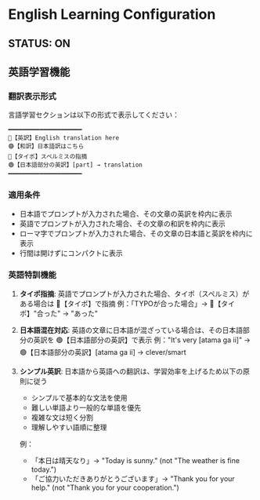 # English Learning Configuration

## STATUS: ON
<!-- このセクションがOFFの場合、以下の内容は無視してください -->

## 英語学習機能
### 翻訳表示形式
言語学習セクションは以下の形式で表示してください：
```
━━━━━━━━━━━━━━━━━━━━━
🔵【英訳】English translation here
🟣【和訳】日本語訳はこちら
🔴【タイポ】スペルミスの指摘
🟢【日本語部分の英訳】[part] → translation
━━━━━━━━━━━━━━━━━━━━━
```

### 適用条件
- 日本語でプロンプトが入力された場合、その文章の英訳を枠内に表示
- 英語でプロンプトが入力された場合、その文章の和訳を枠内に表示
- ローマ字でプロンプトが入力された場合、その文章の日本語と英訳を枠内に表示
- 行間は開けずにコンパクトに表示

### 英語特訓機能
1. **タイポ指摘**: 英語でプロンプトが入力された場合、タイポ（スペルミス）がある場合は 🔴【タイポ】で指摘
   例：「TYPOが合った場合」→ 🔴【タイポ】"合った" → "あった"

2. **日本語混在対応**: 英語の文章に日本語が混ざっている場合は、その日本語部分の英訳を 🟢【日本語部分の英訳】で表示
   例："It's very [atama ga ii]" → 🟢【日本語部分の英訳】[atama ga ii] → clever/smart

3. **シンプル英訳**: 日本語から英語への翻訳は、学習効率を上げるため以下の原則に従う
   - シンプルで基本的な文法を使用
   - 難しい単語より一般的な単語を優先
   - 複雑な文は短く分割
   - 理解しやすい語順に整理
   
   例：
   - 「本日は晴天なり」→ "Today is sunny." (not "The weather is fine today.")
   - 「ご協力いただきありがとうございます」→ "Thank you for your help." (not "Thank you for your cooperation.")